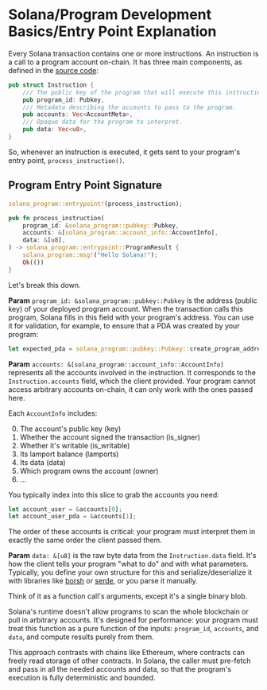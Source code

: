 # Solana/Program Development Basics/Entry Point Explanation

Every Solana transaction contains one or more instructions. An instruction is a call to a program account on-chain. It has three main components, as defined in the [source code](https://github.com/anza-xyz/solana-sdk/blob/1276772ee61fbd1f8a60cfec7cd553aa4f6a55f3/instruction/src/lib.rs#L97-L104):

```rs
pub struct Instruction {
    /// The public key of the program that will execute this instruction.
    pub program_id: Pubkey,
    /// Metadata describing the accounts to pass to the program.
    pub accounts: Vec<AccountMeta>,
    /// Opaque data for the program to interpret.
    pub data: Vec<u8>,
}
```

So, whenever an instruction is executed, it gets sent to your program's entry point, `process_instruction()`.

## Program Entry Point Signature

```rs
solana_program::entrypoint!(process_instruction);

pub fn process_instruction(
    program_id: &solana_program::pubkey::Pubkey,
    accounts: &[solana_program::account_info::AccountInfo],
    data: &[u8],
) -> solana_program::entrypoint::ProgramResult {
    solana_program::msg!("Hello Solana!");
    Ok(())
}
```

Let's break this down.

**Param** `program_id: &solana_program::pubkey::Pubkey` is the address (public key) of your deployed program account. When the transaction calls this program, Solana fills in this field with your program's address. You can use it for validation, for example, to ensure that a PDA was created by your program:

```rs
let expected_pda = solana_program::pubkey::Pubkey::create_program_address(&[seed], program_id)?;
```

**Param** `accounts: &[solana_program::account_info::AccountInfo]` represents all the accounts involved in the instruction. It corresponds to the `Instruction.accounts` field, which the client provided. Your program cannot access arbitrary accounts on-chain, it can only work with the ones passed here.

Each `AccountInfo` includes:

0. The account's public key (key)
0. Whether the account signed the transaction (is_signer)
0. Whether it's writable (is_writable)
0. Its lamport balance (lamports)
0. Its data (data)
0. Which program owns the account (owner)
0. ...

You typically index into this slice to grab the accounts you need:

```rs
let account_user = &accounts[0];
let account_user_pda = &accounts[1];
```

The order of these accounts is critical: your program must interpret them in exactly the same order the client passed them.

**Param** `data: &[u8]` is the raw byte data from the `Instruction.data` field. It's how the client tells your program "what to do" and with what parameters. Typically, you define your own structure for this and serialize/deserialize it with libraries like [borsh](https://crates.io/crates/borsh) or [serde](https://crates.io/crates/serde), or you parse it manually.

Think of it as a function call's arguments, except it's a single binary blob.

Solana's runtime doesn't allow programs to scan the whole blockchain or pull in arbitrary accounts. It's designed for performance: your program must treat this function as a pure function of the inputs: `program_id`, `accounts`, and `data`, and compute results purely from them.

This approach contrasts with chains like Ethereum, where contracts can freely read storage of other contracts. In Solana, the caller must pre-fetch and pass in all the needed accounts and data, so that the program's execution is fully deterministic and bounded.
